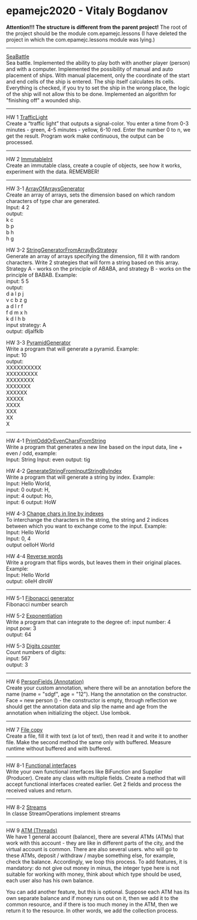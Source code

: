 # epamejc2020 - Vitaly Bogdanov   
**Attention!!! The structure is different from the parent project!**
The root of the project should be the module com.epamejc.lessons
(I have deleted the project in which the com.epamejc.lessons module was lying.)

***
[SeaBattle](https://github.com/VLDRospuskov/epamejc2020/tree/Vitaly_Bogdanov/com.epamejc.lessons/src/main/seabattle/java/)  
Sea battle. Implemented the ability to play both with another player (person) and with a computer.
Implemented the possibility of manual and auto placement of ships. With manual placement, only the coordinate of the start and end cells of the ship is entered. The ship itself calculates its cells. Everything is checked, if you try to set the ship in the wrong place, the logic of the ship will not allow this to be done.
Implemented an algorithm for "finishing off" a wounded ship.  
 
***
HW 1 [TrafficLight](https://github.com/VLDRospuskov/epamejc2020/tree/Vitaly_Bogdanov/com.epamejc.lessons/src/main/homeworks/java/hw1)  
Create a “traffic light” that outputs a signal-color. You enter a time from 0-3 minutes - green,
4-5 minutes - yellow, 6-10 red. Enter the number 0 to n, we get the result. Program work
make continuous, the output can be processed.
***
HW 2 [ImmutableInt](https://github.com/VLDRospuskov/epamejc2020/tree/Vitaly_Bogdanov/com.epamejc.lessons/src/main/homeworks/java/hw2/)  
Create an immutable class, create a couple of objects, see how it works, experiment with the data. REMEMBER!  
***  
HW 3-1 [ArrayOfArraysGenerator](https://github.com/VLDRospuskov/epamejc2020/tree/Vitaly_Bogdanov/com.epamejc.lessons/src/main/homeworks/java/hw3/arrays_1)  
Create an array of arrays, sets the dimension based on which random characters of type char are generated.  
Input: 4 2  
output:  
k c   
b p  
b h  
h g  

HW 3-2 [StringGeneratorFromArrayByStrategy](https://github.com/VLDRospuskov/epamejc2020/tree/Vitaly_Bogdanov/com.epamejc.lessons/src/main/homeworks/java/hw3/arrays_2)  
Generate an array of arrays specifying the dimension, fill it with random characters. Write 2 strategies that will form a string based on this array. Strategy A - works on the principle of ABABA, and strategy B - works on the principle of BABAB. Example:  
input: 5 5  
output:  
d a l p j   
v c b z g  
a d l r f  
f d m x h  
k d l h b  
input strategy: A  
output: dljalfklb  
  
HW 3-3 [PyramidGenerator](https://github.com/VLDRospuskov/epamejc2020/tree/Vitaly_Bogdanov/com.epamejc.lessons/src/main/homeworks/java/hw3/arrays_3)  
Write a program that will generate a pyramid. Example:  
input: 10  
output:  
XXXXXXXXXX  
XXXXXXXXX  
XXXXXXXX  
XXXXXXX  
XXXXXX  
XXXXX  
XXXX  
XXX  
XX  
X  

***  
HW 4-1 [PrintOddOrEvenCharsFromString](https://github.com/VLDRospuskov/epamejc2020/tree/Vitaly_Bogdanov/com.epamejc.lessons/src/main/homeworks/java/hw4/strings_1)  
Write a program that generates a new line based on the input data, line + even / odd, example:  
Input: String        Input: even        output: tig

HW 4-2 [GenerateStringFromInputStringByIndex](https://github.com/VLDRospuskov/epamejc2020/tree/Vitaly_Bogdanov/com.epamejc.lessons/src/main/homeworks/java/hw4/strings_2)  
Write a program that will generate a string by index. Example:  
Input: Hello World,      
input: 0  output: H,  
input: 4  output: Ho,  
input: 6 output: HoW  

HW 4-3 [Change chars in line by indexes](https://github.com/VLDRospuskov/epamejc2020/tree/Vitaly_Bogdanov/com.epamejc.lessons/src/main/homeworks/java/hw4/strings_3)  
To interchange the characters in the string, the string and 2 indices between which you want to exchange come to the input. Example:  
Input: Hello World  
Input: 0, 4  
output oelloH World  
  
HW 4-4 [Reverse words](https://github.com/VLDRospuskov/epamejc2020/tree/Vitaly_Bogdanov/com.epamejc.lessons/src/main/homeworks/java/hw4/strings_4)  
Write a program that flips words, but leaves them in their original places. Example:   
Input: Hello World  
output: olleH dlroW  

***  
HW 5-1 [Fibonacci generator](https://github.com/VLDRospuskov/epamejc2020/tree/Vitaly_Bogdanov/com.epamejc.lessons/src/main/homeworks/java/hw5/recursion_1)  
Fibonacci number search
  
HW 5-2 [Exponentiation](https://github.com/VLDRospuskov/epamejc2020/tree/Vitaly_Bogdanov/com.epamejc.lessons/src/main/homeworks/java/hw5/recursion_2)  
Write a program that can integrate to the degree of:
input number: 4  
input pow: 3  
output: 64  
  
HW 5-3 [Digits counter](https://github.com/VLDRospuskov/epamejc2020/tree/Vitaly_Bogdanov/com.epamejc.lessons/src/main/homeworks/java/hw5/recursion_3)  
Count numbers of digits:  
input: 567  
output: 3  
  
***
HW 6 [PersonFields (Annotation)](https://github.com/VLDRospuskov/epamejc2020/tree/Vitaly_Bogdanov/com.epamejc.lessons/src/main/homeworks/java/hw6)  
Create your custom annotation, where there will be an annotation before the name (name = "sdgf", age = "12"). Hang the annotation on the constructor. Face = new person () - the constructor is empty, through reflection we should get the annotation data and slip the name and age from the annotation when initializing the object. Use lombok.  
***
HW 7 [File copy](https://github.com/VLDRospuskov/epamejc2020/tree/Vitaly_Bogdanov/com.epamejc.lessons/src/main/homeworks/java/hw7)  
Create a file, fill it with text (a lot of text), then read it and write it to another file. Make the second method the same only with buffered. Measure runtime without buffered and with buffered.  
***
HW 8-1 [Functional interfaces](https://github.com/VLDRospuskov/epamejc2020/tree/Vitaly_Bogdanov/com.epamejc.lessons/src/main/homeworks/java/hw8/functional_interfaces)  
Write your own functional interfaces like BiFunction and Supplier (Producer). Create any class with multiple fields. Create a method that will accept functional interfaces created earlier. Get 2 fields and process the received values and return.  
***
HW 8-2 [Streams](https://github.com/VLDRospuskov/epamejc2020/tree/Vitaly_Bogdanov/com.epamejc.lessons/src/main/homeworks/java/hw8/streams)  
In classe StreamOperations implement streams  
***
HW 9 [ATM (Threads)](https://github.com/VLDRospuskov/epamejc2020/tree/Vitaly_Bogdanov/com.epamejc.lessons/src/main/homeworks/java/hw9)  
We have 1 general account (balance), there are several ATMs (ATMs) that work with this account - they are like in different parts of the city, and the virtual account is common. There are also several users. who will go to these ATMs, deposit / withdraw / maybe something else, for example, check the balance. Accordingly, we loop this process. To add features, it is mandatory: do not give out money in minus, the integer type here is not suitable for working with money, think about which type should be used, each user also has his own balance.

You can add another feature, but this is optional. Suppose each ATM has its own separate balance and if money runs out on it, then we add it to the common resource, and if there is too much money in the ATM, then we return it to the resource. In other words, we add the collection process.